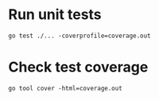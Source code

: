 # Run unit tests

```shell
go test ./... -coverprofile=coverage.out
```

# Check test coverage

```shell
go tool cover -html=coverage.out
```
